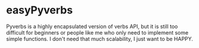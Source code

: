 # easyPyverbs
Pyverbs is a highly encapsulated version of verbs API, but it is still too difficult for beginners or people like me who only need to implement some simple functions. I don't need that much scalability, I just want to be HAPPY.
